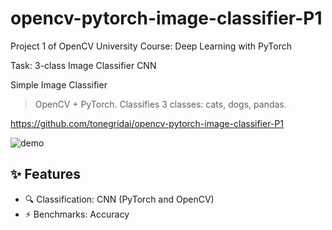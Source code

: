 # opencv-pytorch-image-classifier-P1
Project 1 of OpenCV University Course: Deep Learning with PyTorch

Task: 3-class Image Classifier CNN


Simple Image Classifier

> OpenCV + PyTorch. Classifies 3 classes: cats, dogs, pandas.

https://github.com/tonegridai/opencv-pytorch-image-classifier-P1

![demo](assets/demo.gif)

## ✨ Features
- 🔍 Classification: CNN (PyTorch and OpenCV)
- ⚡ Benchmarks: Accuracy
